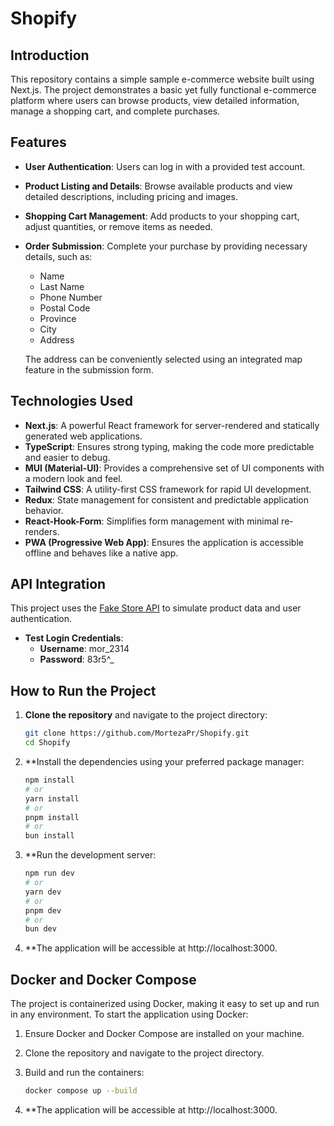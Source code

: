 # Shopify

## Introduction

This repository contains a simple sample e-commerce website built using Next.js. The project demonstrates a basic yet fully functional e-commerce platform where users can browse products, view detailed information, manage a shopping cart, and complete purchases. 

## Features

- **User Authentication**: Users can log in with a provided test account.
- **Product Listing and Details**: Browse available products and view detailed descriptions, including pricing and images.
- **Shopping Cart Management**: Add products to your shopping cart, adjust quantities, or remove items as needed.
- **Order Submission**: Complete your purchase by providing necessary details, such as:
  - Name
  - Last Name
  - Phone Number
  - Postal Code
  - Province
  - City
  - Address
  
  The address can be conveniently selected using an integrated map feature in the submission form.

## Technologies Used

- **Next.js**: A powerful React framework for server-rendered and statically generated web applications.
- **TypeScript**: Ensures strong typing, making the code more predictable and easier to debug.
- **MUI (Material-UI)**: Provides a comprehensive set of UI components with a modern look and feel.
- **Tailwind CSS**: A utility-first CSS framework for rapid UI development.
- **Redux**: State management for consistent and predictable application behavior.
- **React-Hook-Form**: Simplifies form management with minimal re-renders.
- **PWA (Progressive Web App)**: Ensures the application is accessible offline and behaves like a native app.

## API Integration

This project uses the [Fake Store API](https://fakestoreapi.com) to simulate product data and user authentication. 

- **Test Login Credentials**:
  - **Username**: mor_2314
  - **Password**: 83r5^_

## How to Run the Project

1. **Clone the repository** and navigate to the project directory:

   ```bash
   git clone https://github.com/MortezaPr/Shopify.git
   cd Shopify

2. **Install the dependencies using your preferred package manager:

    ```bash
    npm install
    # or
    yarn install
    # or
    pnpm install
    # or
    bun install
    ```

3. **Run the development server:

    ```bash
    npm run dev
    # or
    yarn dev
    # or
    pnpm dev
    # or
    bun dev
    ```
4. **The application will be accessible at http://localhost:3000.

## Docker and Docker Compose

The project is containerized using Docker, making it easy to set up and run in any environment. To start the application using Docker:

1. Ensure Docker and Docker Compose are installed on your machine.
2. Clone the repository and navigate to the project directory.
3. Build and run the containers:

   ```bash
   docker compose up --build

4. **The application will be accessible at http://localhost:3000.

